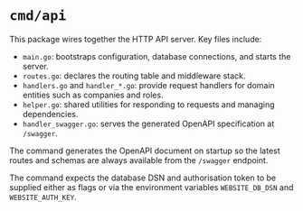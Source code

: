 # `cmd/api`

This package wires together the HTTP API server. Key files include:

- `main.go`: bootstraps configuration, database connections, and starts the server.
- `routes.go`: declares the routing table and middleware stack.
- `handlers.go` and `handler_*.go`: provide request handlers for domain entities such as companies and roles.
- `helper.go`: shared utilities for responding to requests and managing dependencies.
- `handler_swagger.go`: serves the generated OpenAPI specification at `/swagger`.

The command generates the OpenAPI document on startup so the latest routes and schemas are always available from the `/swagger` endpoint.

The command expects the database DSN and authorisation token to be supplied either as flags or via the environment variables `WEBSITE_DB_DSN` and `WEBSITE_AUTH_KEY`.
